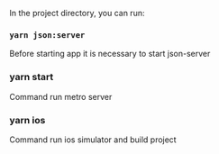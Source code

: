 In the project directory, you can run:

### `yarn json:server`

Before starting app it is necessary to start json-server


### yarn start

Command run metro server

### yarn ios

Command run ios simulator and build project
